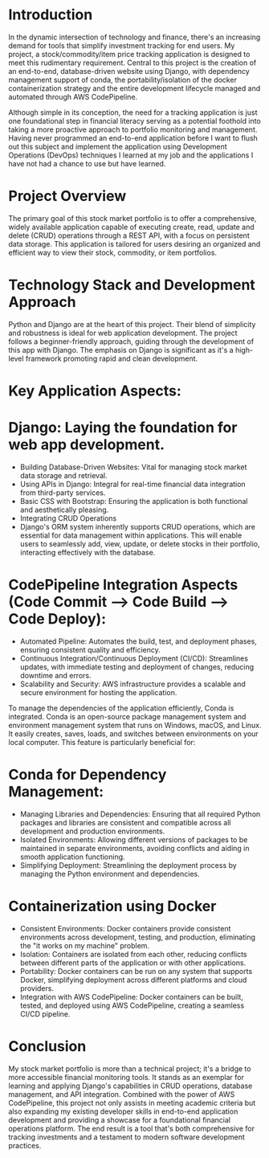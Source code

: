# Introduction

In the dynamic intersection of technology and finance, there's an increasing demand for tools that simplify investment tracking for end users. My project, a stock/commodity/item price tracking application is designed to meet this rudimentary requirement. Central to this project is the creation of an end-to-end, database-driven website using Django, with dependency management support of conda, the portability/isolation of the docker containerization strategy and the entire development lifecycle managed and automated through AWS CodePipeline.

Although simple in its conception, the need for a tracking application is just one foundational step in financial literacy serving as a potential foothold into taking a more proactive approach to portfolio monitoring and management. Having never programmed an end-to-end application before I want to flush out this subject and implement the application using Development Operations (DevOps) techniques I learned at my job and the applications I have not had a chance to use but have learned.

# Project Overview

The primary goal of this stock market portfolio is to offer a comprehensive, widely available application capable of executing create, read, update and delete (CRUD) operations through a REST API, with a focus on persistent data storage. This application is tailored for users desiring an organized and efficient way to view their stock, commodity, or item portfolios.

# Technology Stack and Development Approach

Python and Django are at the heart of this project. Their blend of simplicity and robustness is ideal for web application development. The project follows a beginner-friendly approach, guiding through the development of this app with Django. The emphasis on Django is significant as it's a high-level framework promoting rapid and clean development.

# Key Application Aspects:

# Django: Laying the foundation for web app development.

  * Building Database-Driven Websites: Vital for managing stock market data storage and retrieval.
  * Using APIs in Django: Integral for real-time financial data integration from third-party services.
  * Basic CSS with Bootstrap: Ensuring the application is both functional and aesthetically pleasing.
  * Integrating CRUD Operations
  * Django's ORM system inherently supports CRUD operations, which are essential for data management within applications. This will enable users to seamlessly add, view, update, or delete stocks in their portfolio, interacting effectively with the database.

# CodePipeline Integration Aspects (Code Commit --> Code Build --> Code Deploy):

  * Automated Pipeline: Automates the build, test, and deployment phases, ensuring consistent quality and efficiency.
  * Continuous Integration/Continuous Deployment (CI/CD): Streamlines updates, with immediate testing and deployment of changes, reducing downtime and errors.
  * Scalability and Security: AWS infrastructure provides a scalable and secure environment for hosting the application.

To manage the dependencies of the application efficiently, Conda is integrated. Conda is an open-source package management system and environment management system that runs on Windows, macOS, and Linux. It easily creates, saves, loads, and switches between environments on your local computer. This feature is particularly beneficial for:

# Conda for Dependency Management:

  * Managing Libraries and Dependencies: Ensuring that all required Python packages and libraries are consistent and compatible across all development and production environments.
  * Isolated Environments: Allowing different versions of packages to be maintained in separate environments, avoiding conflicts and aiding in smooth application functioning.
  * Simplifying Deployment: Streamlining the deployment process by managing the Python environment and dependencies.

# Containerization using Docker

  * Consistent Environments: Docker containers provide consistent environments across development, testing, and production, eliminating the "it works on my machine" problem.
  * Isolation: Containers are isolated from each other, reducing conflicts between different parts of the application or with other applications.
  * Portability: Docker containers can be run on any system that supports Docker, simplifying deployment across different platforms and cloud providers.
  * Integration with AWS CodePipeline: Docker containers can be built, tested, and deployed using AWS CodePipeline, creating a seamless CI/CD pipeline.

# Conclusion

My stock market portfolio is more than a technical project; it's a bridge to more accessible financial monitoring tools. It stands as an exemplar for learning and applying Django's capabilities in CRUD operations, database management, and API integration. Combined with the power of AWS CodePipeline, this project not only assists in meeting academic criteria but also expanding my existing developer skills in end-to-end application development and providing a showcase for a foundational financial operations platform. The end result is a tool that's both comprehensive for tracking investments and a testament to modern software development practices.
